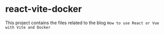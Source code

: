 # react-vite-docker
This project contains the files related to the blog `How to use React or Vue with Vite and Docker`
